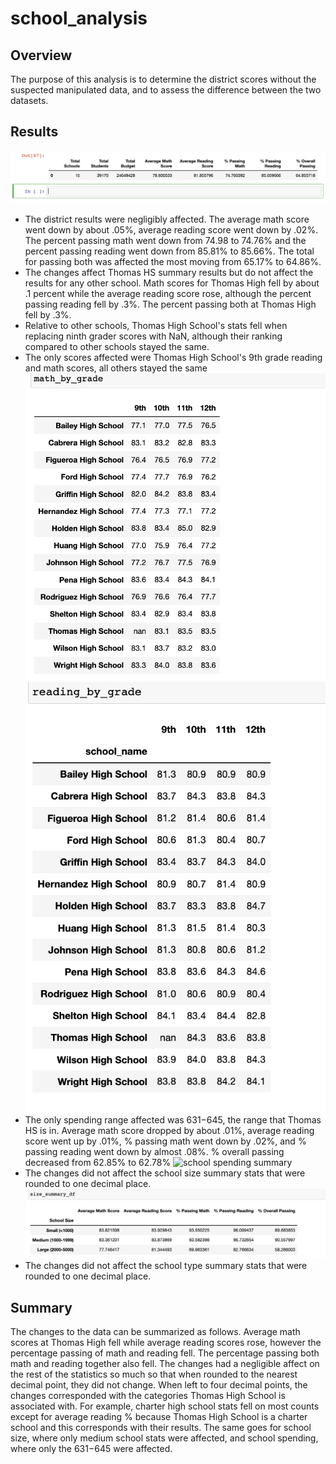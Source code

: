 # school_analysis
## Overview
The purpose of this analysis is to determine the district scores without the suspected manipulated data, and to assess the difference between the two datasets.

## Results
![District Analysis](https://github.com/lgconsult/school_analysis/blob/main/district.png)
- The district results were negligibly affected. The average math score went down by about .05%, average reading score went down by .02%. The percent passing math went down from 74.98 to 74.76% and the percent passing reading went down from 85.81% to 85.66%. The total for passing both was affected the most moving from 65.17% to 64.86%.
- The changes affect Thomas HS summary results but do not affect the results for any other school. Math scores for Thomas High fell by about .1 percent while the average reading score rose, although the percent passing reading fell by .3%. The percent passing both at Thomas High fell by .3%.
- Relative to other schools, Thomas High School's stats fell when replacing ninth grader scores with NaN, although their ranking compared to other schools stayed the same.
- The only scores affected were Thomas High School's 9th grade reading and math scores, all others stayed the same
![math scores by grade](https://github.com/lgconsult/school_analysis/blob/main/math_by_grade.png)
![reading scores by grade](https://github.com/lgconsult/school_analysis/blob/main/reading_by_grade.png)
- The only spending range affected was 631$-645$, the range that Thomas HS is in. Average math score dropped by about .01%, average reading score went up by .01%, % passing math went down by .02%, and % passing reading went down by almost .08%. % overall passing decreased from 62.85% to 62.78%
![school spending summary]([https://github.com/lgconsult/school_analysis/blob/main/school_spending_summary.png])
- The changes did not affect the school size summary stats that were rounded to one decimal place.
![school size summary](https://github.com/lgconsult/school_analysis/blob/main/school_size_summary.png)
- The changes did not affect the school type summary stats that were rounded to one decimal place.
## Summary
The changes to the data can be summarized as follows. Average math scores at Thomas High fell while average reading scores rose, however the percentage passing of math and reading fell. The percentage passing both math and reading together also fell. The changes had a negligible affect on the rest of the statistics so much so that when rounded to the nearest decimal point, they did not change. When left to four decimal points, the changes corresponded with the categories Thomas High School is associated with. For example, charter high school stats fell on most counts except for average reading % because Thomas High School is a charter school and this corresponds with their results. The same goes for school size, where only medium school stats were affected, and school spending, where only the 631$-645$ were affected.

